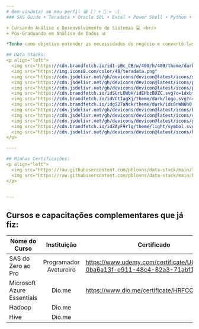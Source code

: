 ```yaml
---
# Bem-vindo(a) ao meu perfil 😁 [❔ + 🧠 = 💡]
### SAS Guide • Teradata • Oracle SQL • Excel • Power Shell • Python • Databricks

+ Cursando Análise e Desenvolvimento de Sistemas 💻 <br/>
+ Pós-Graduando em Análise de Dados 📊

*Tenho como objetivo entender as necessidades do negócio e convertê-las em soluções eficazes por meio da tecnologia.*

## Data Stacks:
<p align="left">
  <img src="https://cdn.brandfetch.io/id1-pBc_CB/w/400/h/400/theme/dark/icon.jpeg?c=1dxbfHSJFAPEGdCLU4o5B" 			title="SAS EG"			width="45px" style="margin-right: 10px;">
  <img src="https://img.icons8.com/color/48/teradata.png" 															title="Teradata"		width="45px" style="margin-right: 10px;">
  <img src="https://cdn.jsdelivr.net/gh/devicons/devicon@latest/icons/sqldeveloper/sqldeveloper-original.svg" 		title="SQL Developer"	width="45px" style="margin-right: 10px;">
  <img src="https://cdn.jsdelivr.net/gh/devicons/devicon@latest/icons/python/python-original.svg" 					title="Python"			width="45px" style="margin-right: 10px;">
  <img src="https://cdn.jsdelivr.net/gh/devicons/devicon@latest/icons/powershell/powershell-original.svg" 			title="Power Shell"		width="45px" style="margin-right: 10px;">
  <img src="https://cdn.brandfetch.io/idSUrLOWbH/idEHbzBDZC.svg?c=1dxbfHSJFAPEGdCLU4o5B" 							title="Databricks"		width="45px" style="margin-right: 10px;">
  <img src="https://cdn.brandfetch.io/idVCtIagXj/theme/dark/logo.svg?c=1dxbfHSJFAPEGdCLU4o5B" 						title="Power BI"		width="45px" style="margin-right: 10px;">
  <img src="https://cdn.brandfetch.io/idgS27aNck/theme/dark/idc8nWN0hO.svg?c=1dxbfHSJFAPEGdCLU4o5B" 				title="Azure"			width="45px" style="margin-right: 10px;">
  <img src="https://cdn.jsdelivr.net/gh/devicons/devicon@latest/icons/bitbucket/bitbucket-original-wordmark.svg" 	title="Bitbucket"		width="45px" style="margin-right: 10px;">
  <img src="https://cdn.jsdelivr.net/gh/devicons/devicon@latest/icons/confluence/confluence-plain-wordmark.svg"  	title="Confluence"		width="45px" style="margin-right: 10px;">
  <img src="https://cdn.jsdelivr.net/gh/devicons/devicon@latest/icons/git/git-plain-wordmark.svg" 					title="Git"				width="45px" style="margin-right: 10px;">
  <img src="https://cdn.brandfetch.io/idZAyF9rlg/theme/light/symbol.svg?c=1dxbfHSJFAPEGdCLU4o5B" 					title="Github"			width="45px" style="margin-right: 10px;">
  <img src="https://cdn.jsdelivr.net/gh/devicons/devicon@latest/icons/hadoop/hadoop-original.svg" 					title="Hadoop"			width="45px" style="margin-right: 10px;">
</p>

----

## Minhas Certificações:
<p align="left">
  <img src="https://raw.githubusercontent.com/pblovns/data-stack/main/lakehouse-fundamentals.png" width="147">
  <img src="https://raw.githubusercontent.com/pblovns/data-stack/main/business-intelligence-foundation-professional-certi.png" width="150">
</p>


---
```

Cursos e capacitações complementares que já fiz:
---

| Nome do Curso                                        | Instituição                                     | Certificado                                                                |
| -----------------------------------------------------|:-----------------------------------------------:|----------------------------------------------------------------------------|
| SAS do Zero ao Pro                                   | Programador Avetureiro                          | https://www.udemy.com/certificate/UC-0ba6a13f-e911-48c4-82a3-71abf11ee3d7/ |
| Microsoft Azure Essentials                           | Dio.me                                          | https://www.dio.me/certificate/HRFCOZJ1/share                              |
| Hadoop                                               | Dio.me                                          |                                                                            |
| Hive                                                 | Dio.me                                          |                                                                            |
